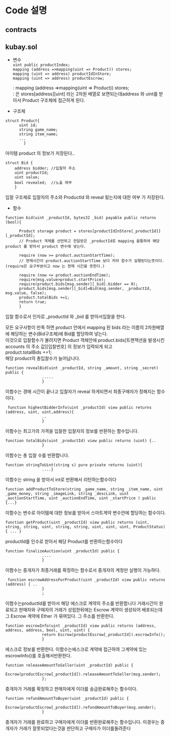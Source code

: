 # Code 설명
## contracts 
## kubay.sol
 * 변수  
            ```uint public productIndex;```  
            ```mapping (address =>mapping(uint => Product)) stores; ```    
            ```mapping (uint => address) productIdInStore;```    
            ```mapping (uint => address) productEscrow;``` 
      
    : mapping (address =>mapping(uint => Product)) stores;  
    : 은 stores[address][uint] 라는 2차원 배열로 보면되는데address 와 uint를 받아서 Product 구조체에 접근하게 된다.  
        
* 구조체  
```      
struct Product{  
      uint id;    
      string game_name;  
      string item_name;  
      ...
        }         
```
아이템 product 의 정보가 저장된다..
```
struct Bid {
    address bidder; //입찰자 주소
    uint productId; 
    uint value;
    bool revealed;  //노출 여부 
    }
```
입찰 구조체로 입찰자의 주소와 ProductId 와 reveal 됬는지에 대한 여부 가 저장된다.
        
        
* 함수
```
function bid(uint _productId, bytes32 _bid) payable public returns (bool){

      Product storage product = stores[productIdInStore[_productId]][_productId];  
      // Product 객체를 선언하고 전달받은 _productId로 mapping 을통하여 해당 product 를 받아서 product 변수에 넣는다.  
      
      require (now >= product.auctionStartTime);  
      // 현재시간이 product.auctionStartTime 보다 커야 함수가 실행된다는뜻이다.(require은 요구부분이고 now 는 현재 시간을 뜻한다.)  
      
      require (now <= product.auctionEndTime);  
      require(msg.value>product.startPrice);  
      require(product.bids[msg.sender][_bid].bidder == 0);  
      product.bids[msg.sender][_bid]=Bid(msg.sender, _productId, msg.value, false);  
      product.totalBids +=1;  
      return true;  
      }
```                    
입찰 함수로서 인자로 _productId 와  _bid 를 받아서입찰을 한다.

  

모든 요구사항이 만족 하면 product 안에서 mapping 된 bids 라는 이름의 2차원배열 에 해당하는 변수(Bid구조체)에 Bid를 할당하여 넣는다.  
이것으로 입찰함수가 불려지면 Product 객체안에  product.bids[트랜잭션을 발생시킨accounts 의 주소 값][입찰번호] 의 정보가 입력되게 되고   
product.totalBids +=1;  
해당 product의 총입찰수가 늘어납니다.  

```
function revealBid(uint _productId, string _amount, string _secret) public {
                .....
                }          
```
이함수는 경매 시간이 끝나고 입찰자가 reveal 하게되면서 최종구매자가 정해지는 함수이다.
```
 function highestBidderInfo(uint _productId) view public returns (address, uint, uint,address){
                ..
                }
```
이함수는 최고가의 가격을 입찰한 입찰자의 정보를 반환하는 함수입니다.
```
function totalBids(uint _productId) view public returns (uint) {..
                }
```
이함수는 총 입찰 수를 반환합니다.
```
function stringToUint(string s) pure private returns (uint){
                ....}
```
 이함수는 string 을 받아서 int로 반환해서 리턴하는함수이다         
```
function addProductToStore(string _game_name, string _item_name, uint _game_money, string _imageLink, string _descLink, uint _auctionStartTime, uint _auctionEndTime, uint _startPrice ) public  {...}
```
이함수는 변수로 아이템에 대한 정보를 받아서 스마트계약 변수안에 할당하는 함수이다.
```
function getProduct(uint _productId) view public returns (uint, string, string, uint, string, string, uint, uint, uint, ProductStatus) { ... }
```
productId를 인수로 받아서 해당 Product를 반환하는함수이다
```
function finalizeAuction(uint _productId) public {
                ....
                }
```
이함수는 중개자가 최종거래를 확정하는 함수로서 
                중개자의 계정만 실행이 가능하다.
```
 function escrowAddressForProduct(uint _productId) view public returns (address) { ..
                }
                ;
```
 이함수는productId를 받아서 해당 에스크로 계약의 주소를 반환합니다 거래시간이 완료되고
                판매자와 구매자의 거래가 성립한뒤에는 Escrow 계약이 생성되어 배포되는데 그 Escrow 계약에 Ether 가 묶여있다.
                그 주소를 반환한다.
```
function escrowInfo(uint _productId) view public returns (address, address, address, bool, uint, uint) {
                return Escrow(productEscrow[_productId]).escrowInfo();
                }
```
에스크로 정보를 반환한다.
                이함수는에스크로 계약에 접근하여 그계약에 있는 escrowInfo()를 호출해서반환한다.
```
function releaseAmountToSeller(uint _productId) public {
                Escrow(productEscrow[_productId]).releaseAmountToSeller(msg.sender);
                };
```
중개자가 거래를 확정하고 판매자에게 이더를 송금완료해주는 함수이다.
```
function refundAmountToBuyer(uint _productId) public { 
                Escrow(productEscrow[_productId]).refundAmountToBuyer(msg.sender);
                }
```
중개자가 거래를 완료하고 구매자에게 이더를 반환완료해주는 함수입니다. 이경우는 중개자가 거래가 잘못되었다는것을 판단하고 구매자가 이더를돌려준다
 
 
